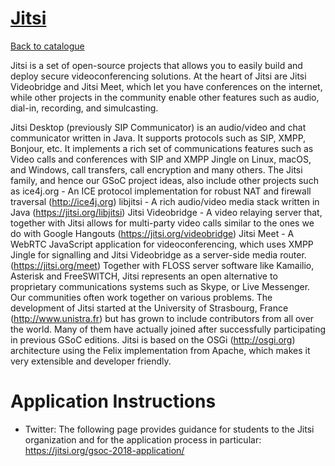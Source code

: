
# [Jitsi](https://jitsi.org)

[Back to catalogue](../README.md#jitsi)

Jitsi is a set of open-source projects that allows you to easily build and deploy secure videoconferencing solutions. At the heart of Jitsi are Jitsi Videobridge and Jitsi Meet, which let you have conferences on the internet, while other projects in the community enable other features such as audio, dial-in, recording, and simulcasting.

Jitsi Desktop (previously SIP Communicator) is an audio/video and chat communicator written in Java. It supports protocols such as SIP, XMPP,  Bonjour, etc. It implements a rich set of communications features such as Video calls and conferences with SIP and XMPP Jingle on Linux, macOS, and Windows, call transfers, call encryption and many others. 
The Jitsi family, and hence our GSoC project ideas, also include other projects such as 
ice4j.org - An ICE protocol implementation for robust NAT and firewall traversal (http://ice4j.org)
libjitsi - A rich audio/video media stack written in Java (https://jitsi.org/libjitsi)
Jitsi Videobridge - A video relaying server that, together with Jitsi allows for multi-party video calls similar to the ones we do with Google Hangouts (https://jitsi.org/videobridge)
Jitsi Meet - A WebRTC JavaScript application for videoconferencing, which uses XMPP Jingle for signalling and Jitsi Videobridge as a server-side media router. (https://jitsi.org/meet)
Together with FLOSS server software like Kamailio, Asterisk and FreeSWITCH, Jitsi represents an open alternative to proprietary communications systems such as Skype, or Live Messenger. Our communities often work together on various problems.
The development of Jitsi started at the University of Strasbourg, France (http://www.unistra.fr) but has grown to include contributors from all over the world. Many of them have actually joined after successfully participating in previous GSoC editions. Jitsi is based on the OSGi (http://osgi.org) architecture using the Felix implementation from Apache, which makes it very extensible and developer friendly.

# Application Instructions

* Twitter: The following page provides guidance for students to the Jitsi organization and for the application process in particular: https://jitsi.org/gsoc-2018-application/